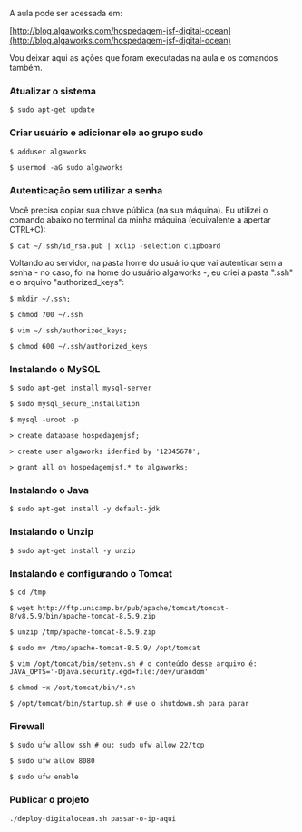 A aula pode ser acessada em:

[http://blog.algaworks.com/hospedagem-jsf-digital-ocean](http://blog.algaworks.com/hospedagem-jsf-digital-ocean)

Vou deixar aqui as ações que foram executadas na aula e os comandos também.

### Atualizar o sistema

```shell
$ sudo apt-get update
```

### Criar usuário e adicionar ele ao grupo sudo

```shell
$ adduser algaworks

$ usermod -aG sudo algaworks
```

### Autenticação sem utilizar a senha

Você precisa copiar sua chave pública (na sua máquina). Eu utilizei o comando abaixo no terminal da minha máquina (equivalente a apertar CTRL+C):

```shell
$ cat ~/.ssh/id_rsa.pub | xclip -selection clipboard
```

Voltando ao servidor, na pasta home do usuário que vai autenticar sem a senha - no caso, foi na home do usuário algaworks -, eu criei a pasta ".ssh" e o arquivo "authorized_keys":

```shell
$ mkdir ~/.ssh;

$ chmod 700 ~/.ssh

$ vim ~/.ssh/authorized_keys;

$ chmod 600 ~/.ssh/authorized_keys
```

### Instalando o MySQL

```shell
$ sudo apt-get install mysql-server

$ sudo mysql_secure_installation

$ mysql -uroot -p

> create database hospedagemjsf;

> create user algaworks idenfied by '12345678';

> grant all on hospedagemjsf.* to algaworks;
```

### Instalando o Java

```shell
$ sudo apt-get install -y default-jdk
```

### Instalando o Unzip

```shell
$ sudo apt-get install -y unzip
```

### Instalando e configurando o Tomcat

```shell
$ cd /tmp

$ wget http://ftp.unicamp.br/pub/apache/tomcat/tomcat-8/v8.5.9/bin/apache-tomcat-8.5.9.zip

$ unzip /tmp/apache-tomcat-8.5.9.zip

$ sudo mv /tmp/apache-tomcat-8.5.9/ /opt/tomcat

$ vim /opt/tomcat/bin/setenv.sh # o conteúdo desse arquivo é: JAVA_OPTS='-Djava.security.egd=file:/dev/urandom'

$ chmod +x /opt/tomcat/bin/*.sh

$ /opt/tomcat/bin/startup.sh # use o shutdown.sh para parar
```

### Firewall

```shell
$ sudo ufw allow ssh # ou: sudo ufw allow 22/tcp

$ sudo ufw allow 8080

$ sudo ufw enable
```

### Publicar o projeto

```shell
./deploy-digitalocean.sh passar-o-ip-aqui
```
